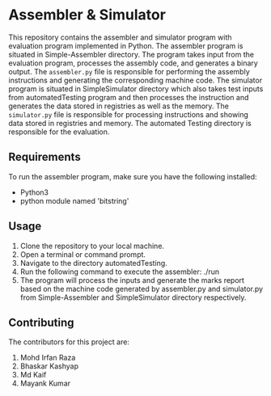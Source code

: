 # Assembler & Simulator

This repository contains the assembler and simulator program with evaluation program implemented in Python. The assembler program is situated in Simple-Assembler directory.
The program takes input from the evaluation program, processes the assembly code, and generates a binary output. The `assembler.py` file is responsible for performing the assembly instructions and generating the corresponding machine code.
The simulator program is situated in SimpleSimulator directory which also takes test inputs from automatedTesting program and then processes the instruction and generates the data stored in registries as well as the memory. The `simulator.py` file is responsible for processing instructions and showing data stored in registries and memory.
The automated Testing directory is responsible for the evaluation.

## Requirements

To run the assembler program, make sure you have the following installed:

- Python3
- python module named 'bitstring'

## Usage

1. Clone the repository to your local machine.
2. Open a terminal or command prompt.
3. Navigate to the directory automatedTesting.
4. Run the following command to execute the assembler:
    ./run 
5. The program will process the inputs and generate the marks report based on the machine code generated by assembler.py and simulator.py from Simple-Assembler and SimpleSimulator directory respectively.

## Contributing

The contributors for this project are: 
1. Mohd Irfan Raza
2. Bhaskar Kashyap
3. Md Kaif
4. Mayank Kumar